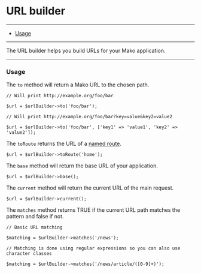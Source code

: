 # URL builder

--------------------------------------------------------

* [Usage](#usage)

--------------------------------------------------------

The URL builder helps you build URLs for your Mako application.

--------------------------------------------------------

<a id="usage"></a>

### Usage

The `to` method will return a Mako URL to the chosen path.

	// Will print http://example.org/foo/bar

	$url = $urlBuilder->to('foo/bar');

	// Will print http://example.org/foo/bar?key=value&key2=value2

	$url = $urlBuilder->to('foo/bar', ['key1' => 'value1', 'key2' => 'value2']);

The `toRoute` returns the URL of a [named route](:base_url:/docs/:version:/routing-and-controllers:routing#reverse_routing).

	$url = $urlBuilder->toRoute('home');

The `base` method will return the base URL of your application.

	$url = $urlBuilder->base();

The `current` method will return the current URL of the main request.

	$url = $urlBuilder->current();

The `matches` method returns TRUE if the current URL path matches the pattern and false if not.

	// Basic URL matching

	$matching = $urlBuilder->matches('/news');

	// Matching is done using regular expressions so you can also use character classes

	$matching = $urlBuilder->matches('/news/article/([0-9]+)');
